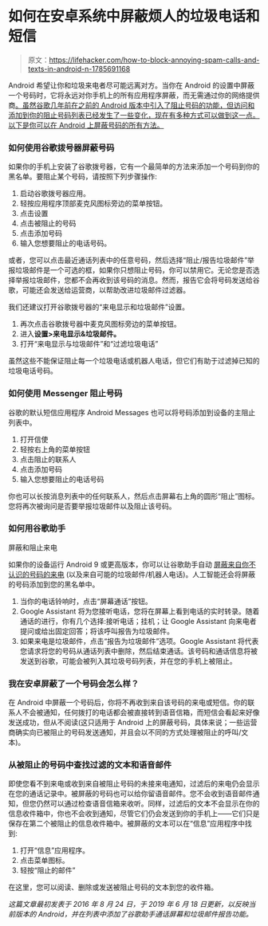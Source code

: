 # 如何在安卓系统中屏蔽烦人的垃圾电话和短信

> 原文：<https://lifehacker.com/how-to-block-annoying-spam-calls-and-texts-in-android-n-1785691168>

Android 希望让你和垃圾来电者尽可能远离对方。当你在 Android 的设置中屏蔽一个号码时，它将永远对你手机上的所有应用程序屏蔽，而无需通过你的网络提供商[。虽然谷歌几年前在之前的 Android 版本中引入了阻止号码的功能，但访问和添加到你的阻止号码列表已经发生了一些变化，现在有多种方式可以做到这一点。以下是你可以在 Android 上屏蔽号码的所有方法。](https://twocents.lifehacker.com/you-can-block-robocalls-by-default-with-your-phone-comp-1835324828)



### **如何使用谷歌拨号器屏蔽号码**

如果你的手机上安装了谷歌拨号器，它有一个最简单的方法来添加一个号码到你的黑名单。要阻止某个号码，请按照下列步骤操作:

1.  启动谷歌拨号器应用。
2.  轻按应用程序顶部麦克风图标旁边的菜单按钮。
3.  点击设置
4.  点击被阻止的号码
5.  点击添加号码
6.  输入您想要阻止的电话号码。

或者，您可以点击最近通话列表中的任意号码，然后选择“阻止/报告垃圾邮件”举报垃圾邮件是一个可选的框，如果你只想阻止号码，你可以禁用它。无论您是否选择举报垃圾邮件，您都不会再收到该号码的消息。然而，报告它会将号码发送给谷歌，可能还会发送给运营商，以帮助改进垃圾邮件过滤器。

我们还建议打开谷歌拨号器的“来电显示和垃圾邮件”设置。

1.  再次点击谷歌拨号器中麦克风图标旁边的菜单按钮。
2.  进入**设置>来电显示&垃圾邮件。**
3.  打开“来电显示与垃圾邮件”和“过滤垃圾电话”

虽然这些不能保证阻止每一个垃圾电话或机器人电话，但它们有助于过滤掉已知的垃圾电话号码。

### **如何使用 Messenger 阻止号码**

谷歌的默认短信应用程序 Android Messages 也可以将号码添加到设备的主阻止列表中。

1.  打开信使
2.  轻按右上角的菜单按钮
3.  点击阻止的联系人
4.  点击添加号码
5.  输入您想要阻止的电话号码

你也可以长按消息列表中的任何联系人，然后点击屏幕右上角的圆形“阻止”图标。您将再次被询问是否要举报垃圾邮件以及阻止该号码。

### **如何用谷歌助手**
屏蔽和阻止来电

如果你的设备运行 Android 9 或更高版本，你可以让谷歌助手自动 [屏蔽来自你不认识的号码的来电](https://lifehacker.com/how-to-get-automatic-call-screening-transcriptions-on-y-1830592311) (以及来自可能的垃圾邮件/机器人电话)。人工智能还会将屏蔽的号码添加到您的黑名单中。

1.  当你的电话铃响时，点击“屏幕通话”按钮。
2.  Google Assistant 将为您接听电话，您将在屏幕上看到电话的实时转录。随着通话的进行，你有几个选择:接听电话；挂机；让 Google Assistant 向来电者提问或给出固定回答；将该呼叫报告为垃圾邮件。
3.  如果来电是垃圾邮件，点击“报告为垃圾邮件”选项。Google Assistant 将代表您请求将您的号码从通话列表中删除，然后结束通话。该号码和通话信息将被发送到谷歌，可能会被列入其垃圾号码列表，并在您的手机上被阻止。

### **我在安卓屏蔽了一个号码会怎么样？**

在 Android 中屏蔽一个号码后，你将不再收到来自该号码的来电或短信。你的联系人不会被通知，任何拨打的电话都会被直接转到语音信箱，而短信会看起来好像发送成功，但从不阅读(这只适用于 Android 上的屏蔽号码，具体来说；一些运营商确实向已被阻止的号码发送通知，并且会以不同的方式处理被阻止的呼叫/文本)。

### **从被阻止的号码中查找过滤的文本和语音邮件**

即使您看不到来电或收到来自被阻止号码的未接来电通知，过滤后的来电仍会显示在您的通话记录中。被屏蔽的号码也可以给你留语音邮件。您不会收到语音邮件通知，但您仍然可以通过检查语音信箱来收听。同样，过滤后的文本不会显示在你的信息收件箱中，你也不会收到通知，尽管它们仍会发送到你的手机上——它们只是保存在第二个被阻止的信息收件箱中。被屏蔽的文本可以在“信息”应用程序中找到:

1.  打开“信息”应用程序。
2.  点击菜单图标。
3.  轻按“阻止的邮件”

在这里，您可以阅读、删除或发送被阻止号码的文本到您的收件箱。

*这篇文章最初发表于 2016 年 8 月 24 日，于 2019 年 6 月 18 日更新，以反映当前版本的 Android，并在列表中添加了谷歌助手通话屏幕和垃圾邮件报告功能。*